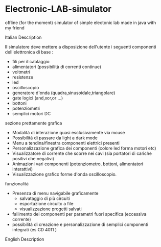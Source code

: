 # Electronic-LAB-simulator
offline (for the moment) simulator of simple electonic lab made in java with my friend

Italian Description

Il simulatore deve mettere a disposizione dell'utente i seguenti componenti dell'elettronica di base :
 - fili per il cablaggio            
 - alimentatori (possibilità di correnti continue)
 - voltmetri
- resistenze
 - led
- oscilloscopio
 - generatore d'onda (quadra,sinusoidale,triangolare)
 - gate logici (and,xor,or ...)
 - bottoni
 - potenziometri
 - semplici motori DC 

sezione prettamente grafica
+ Modalità di interazione quasi esclusivamente via mouse 
+ Possibilità di passare da light a dark mode 
+ Menu a tendina/finestra componenti elettrici presenti
+ Personalizzazione grafica dei componenti (colore led forma motori etc)
+ Visualizzatore di corrente che scorre nei cavi (sia portatori di cariche positivi che negativi) 
+ Animazioni vari componenti (potenziometro, bottoni, alimentatori interattivi)
+ Visualizzazione grafico forme d'onda oscilloscopio. 



funzionalità 
+ Presenza di menu navigabile graficamente 
	+ salvataggio di più circuiti 
	+ esportazione circuito a file  
	+ visualizzazione progetti salvati 
+ fallimento dei componenti per parametri fuori specifica (eccessiva corrente)
+ possibilità di creazione e personalizzazione di semplici componenti integrati (es CD 4011 ) 

English Description
